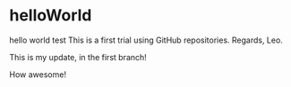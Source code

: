 # helloWorld
hello world test
This is a first trial using GitHub repositories.
Regards,
Leo.

This is my update, in the first branch!

How awesome!
